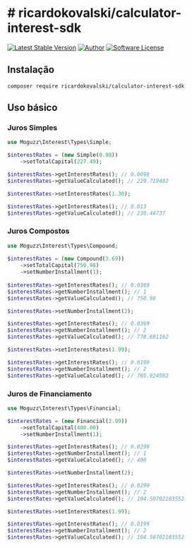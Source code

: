 # # ricardokovalski/calculator-interest-sdk
  
[![Latest Stable Version](https://poser.pugx.org/ricardokovalski/calculator-installment/v/stable)](https://packagist.org/packages/ricardokovalski/calculator-interest-sdk)
[![Author](http://img.shields.io/badge/author-@ricardokovalski-blue.svg?style=flat-square)](https://github.com/ricardokovalski)
[![Software License](https://img.shields.io/badge/license-MIT-brightgreen.svg?style=flat-square)](https://github.com/ricardokovalski/calculator-interest-sdk/blob/master/LICENSE)
  
## Instalação
  
```
composer require ricardokovalski/calculator-interest-sdk
```
  
## Uso básico

### Juros Simples

```php
use Moguzz\Interest\Types\Simple;

$interestRates = (new Simple(0.98))
    ->setTotalCapital(227.49);

$interestRates->getInterestRates(); // 0.0098
$interestRates->getValueCalculated(); // 229.719402

$interestRates->setInterestRates(1.30);

$interestRates->getInterestRates(); // 0.013
$interestRates->getValueCalculated(); // 230.44737
```
  
### Juros Compostos
  
```php
use Moguzz\Interest\Types\Compound;
  
$interestRates = (new Compound(3.69))
    ->setTotalCapital(750.98)
    ->setNumberInstallment(1);
  
$interestRates->getInterestRates(); // 0.0369
$interestRates->getNumberInstallment(); // 1
$interestRates->getValueCalculated(); // 750.98

$interestRates->setNumberInstallment(2);

$interestRates->getInterestRates(); // 0.0369
$interestRates->getNumberInstallment(); // 2
$interestRates->getValueCalculated(); // 778.691162

$interestRates->setInterestRates(1.99);

$interestRates->getInterestRates(); // 0.0199
$interestRates->getNumberInstallment(); // 2
$interestRates->getValueCalculated(); // 765.924502
```

### Juros de Financiamento

```php
use Moguzz\Interest\Types\Financial;

$interestRates = (new Financial(2.99))
    ->setTotalCapital(400.00)
    ->setNumberInstallment(1);

$interestRates->getInterestRates(); // 0.0299
$interestRates->getNumberInstallment(); // 1
$interestRates->getValueCalculated(); // 400

$interestRates->setNumberInstallment(2);

$interestRates->getInterestRates(); // 0.0299
$interestRates->getNumberInstallment(); // 2
$interestRates->getValueCalculated(); // 104.50702103552

$interestRates->setInterestRates(1.99);

$interestRates->getInterestRates(); // 0.0199
$interestRates->getNumberInstallment(); // 2
$interestRates->getValueCalculated(); // 104.50702103552
```
